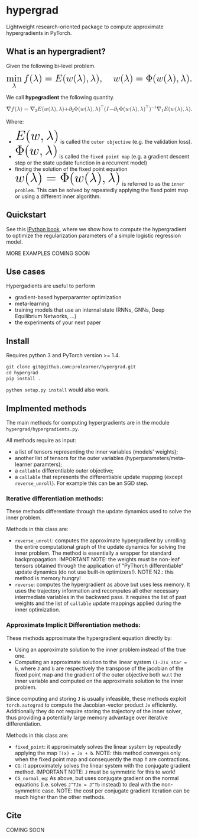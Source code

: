 # hypergrad

Lightweight research-oriented package to compute approximate hypergradients in PyTorch.

## What is an hypergradient?
Given the following bi-level problem.

![bilevel](./resources/bilevel.svg)

We call **hypegradient** the following quantity.

![hypergradient](./resources/hypergradient.svg)

Where:
* ![outerobjective](./resources/outer_objective.svg)
is called the `outer objective` (e.g. the validation loss).
* ![Phi](./resources/Phi.svg) is called the `fixed point map` (e.g. a gradient descent step or the state update function in a recurrent model)
* finding the solution of the fixed point equation ![fixed_point_eq](./resources/fixed_point_eq.svg) is referred to as the `inner problem`. This can be solved by repeatedly applying the fixed point map or using a different inner algorithm.


## Quickstart

See this [IPython book](https://github.com/prolearner/hyperTorch/blob/master/examples/logistic_regression.ipynb), where we show how to compute the hypergradient to optimize the regularization parameters of a simple logistic regression model.

MORE EXAMPLES COMING SOON

## Use cases

Hypergadients are useful to perform
- gradient-based hyperparamter optimization
- meta-learning
- training models that use an internal state (RNNs, GNNs, Deep Equilibrium Networks, ...) 
- the experiments of your next paper

## Install
Requires python 3 and PyTorch version >= 1.4.

```
git clone git@github.com:prolearner/hypergrad.git
cd hypergrad
pip install .
```
`python setup.py install` would also work.

## Implmented methods

The main methods for computing hypergradients are in the module `hypergrad/hypergradients.py`. 

All methods require as input:
- a list of tensors representing the inner variables (models' weights);
- another list of tensors for the outer variables (hyperparameters/meta-learner paramters);
- a `callable` differentiable outer objective;
- a `callable` that represents the differentiable update mapping (except `reverse_unroll`). For example this can be an SGD step.  

### Iterative differentiation methods:
These methods differentiate through the update dynamics used to solve
the inner problem.

Methods in this class are:
- `reverse_unroll`: computes the approximate hypergradient by unrolling the entire computational graph of the update dynamics for solving the inner problem. The method is essentially a wrapper for standard backpropagation. IMPORTANT NOTE: the weights must be non-leaf tensors obtained through the application of "PyThorch differentiable" update dynamics (do not use built-in optimizers!). NOTE N2.: this method is memory hungry!
- `reverse`: computes the hypergradient as above but uses less memory. It uses the trajectory information and recomputes all other necessary intermediate variables in the backward pass. It requires the list of past weights and the list of `callable` update mappings applied during the inner optimization.

### Approximate Implicit Differentiation methods:
These methods approximate the hypergradient equation directly by:
 * Using an approximate solution to the inner problem instead of the true one.
 * Computing an approximate solution to the linear system `(I-J)x_star = b`, where `J` and  `b` are respectively the transpose of the jacobian of the fixed point map and the gradient of the outer objective both w.r.t the inner variable and computed on the approximate solution to the inner problem.
 
 Since computing and storing `J` is usually infeasible, these methods exploit `torch.autograd` to compute the Jacobian-vector product `Jx` efficiently. Additionally they do not require storing the trajectory of the inner solver, thus providing a potentially large memory advantage over iterative differentiation.

Methods in this class are:
- `fixed_point`: it approximately solves the linear system by repeatedly applying the map `T(x) = Jx + b`. NOTE: this method converges only when the fixed point map and consequently the map `T` are contractions.        
- `CG`: it approximately solves the linear system with the conjugate gradient method. IMPORTANT N0TE: `J` must be symmetric for this to work!
- `CG_normal_eq`: As above, but uses conjugate gradient on the normal equations (i.e. solves `J^TJx = J^Tb` instead) to deal with the non-symmetric case. NOTE: the cost per conjugate gradient iteration can be much higher than the other methods.

## Cite

COMING SOON

